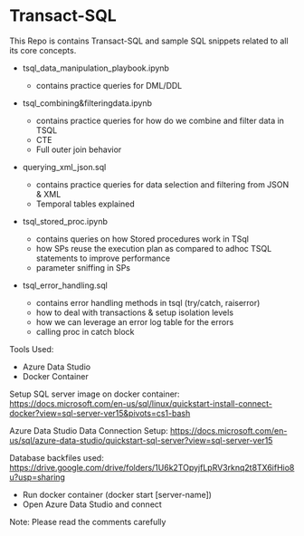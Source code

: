 # Transact-SQL

This Repo is contains Transact-SQL and sample SQL snippets related to all its core concepts.

- tsql_data_manipulation_playbook.ipynb 
	- contains practice queries for DML/DDL 

- tsql_combining&filteringdata.ipynb
	- contains practice queries for how do we combine and filter data in TSQL
	- CTE
	- Full outer join behavior

- querying_xml_json.sql
	- contains practice queries for data selection and filtering from JSON & XML
	- Temporal tables explained

- tsql_stored_proc.ipynb
	- contains queries on how Stored procedures work in TSql
	- how SPs reuse the execution plan as compared to adhoc TSQL statements to improve performance
	- parameter sniffing in SPs
	
- tsql_error_handling.sql
	- contains error handling methods in tsql (try/catch, raiserror)
	- how to deal with transactions & setup isolation levels
	- how we can leverage an error log table for the errors
	- calling proc in catch block

Tools Used:
- Azure Data Studio
- Docker Container 


Setup SQL server image on docker container:
https://docs.microsoft.com/en-us/sql/linux/quickstart-install-connect-docker?view=sql-server-ver15&pivots=cs1-bash

Azure Data Studio Data Connection Setup:
https://docs.microsoft.com/en-us/sql/azure-data-studio/quickstart-sql-server?view=sql-server-ver15

Database backfiles used:
https://drive.google.com/drive/folders/1U6k2TOpyjfLpRV3rknq2t8TX6ifHio8u?usp=sharing

- Run docker container (docker start [server-name])
- Open Azure Data Studio and connect

Note: Please read the comments carefully
